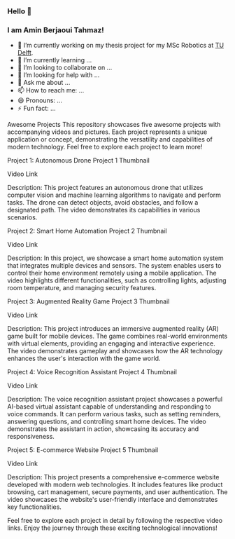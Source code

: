 ### Hello 👋
### I am Amin Berjaoui Tahmaz!

<!--
**Amin-Berjaoui-Tahmaz/Amin-Berjaoui-Tahmaz** is a ✨ _special_ ✨ repository because its `README.md` (this file) appears on your GitHub profile.

- 🔭 I’m currently working on ...
- 🌱 I’m currently learning ...
- 👯 I’m looking to collaborate on ...
- 🤔 I’m looking for help with ...
- 💬 Ask me about ...
- 📫 How to reach me: ...
- 😄 Pronouns: ...
- ⚡ Fun fact: ...
-->

- 🔭 I’m currently working on my thesis project for my MSc Robotics at [TU Delft](https://www.tudelft.nl/en/).
- 🌱 I’m currently learning ...
- 👯 I’m looking to collaborate on ...
- 🤔 I’m looking for help with ...
- 💬 Ask me about ...
- 📫 How to reach me: ...
- 😄 Pronouns: ...
- ⚡ Fun fact: ...



Awesome Projects
This repository showcases five awesome projects with accompanying videos and pictures. Each project represents a unique application or concept, demonstrating the versatility and capabilities of modern technology. Feel free to explore each project to learn more!

Project 1: Autonomous Drone
Project 1 Thumbnail

Video Link

Description: This project features an autonomous drone that utilizes computer vision and machine learning algorithms to navigate and perform tasks. The drone can detect objects, avoid obstacles, and follow a designated path. The video demonstrates its capabilities in various scenarios.

Project 2: Smart Home Automation
Project 2 Thumbnail

Video Link

Description: In this project, we showcase a smart home automation system that integrates multiple devices and sensors. The system enables users to control their home environment remotely using a mobile application. The video highlights different functionalities, such as controlling lights, adjusting room temperature, and managing security features.

Project 3: Augmented Reality Game
Project 3 Thumbnail

Video Link

Description: This project introduces an immersive augmented reality (AR) game built for mobile devices. The game combines real-world environments with virtual elements, providing an engaging and interactive experience. The video demonstrates gameplay and showcases how the AR technology enhances the user's interaction with the game world.

Project 4: Voice Recognition Assistant
Project 4 Thumbnail

Video Link

Description: The voice recognition assistant project showcases a powerful AI-based virtual assistant capable of understanding and responding to voice commands. It can perform various tasks, such as setting reminders, answering questions, and controlling smart home devices. The video demonstrates the assistant in action, showcasing its accuracy and responsiveness.

Project 5: E-commerce Website
Project 5 Thumbnail

Video Link

Description: This project presents a comprehensive e-commerce website developed with modern web technologies. It includes features like product browsing, cart management, secure payments, and user authentication. The video showcases the website's user-friendly interface and demonstrates key functionalities.

Feel free to explore each project in detail by following the respective video links. Enjoy the journey through these exciting technological innovations!
